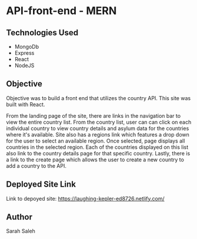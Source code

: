 # API-front-end - MERN

## Technologies Used
- MongoDb
- Express
- React
- NodeJS

## Objective

Objective was to build a front end that utilizes the country API.  This site was built with React.  

From the landing page of the site, there are links in the navigation bar to view the entire country list.   From the country list, user can can click on each individual country to view country details and asylum data for the countries where it's available.  Site also has a regions link which features a drop down for the user to select an available region.  Once selected, page displays all countries in the selected region.  Each of the countries displayed on this list also link to the country details page for that specific country. Lastly, there is a link to the create page which allows the user to create a new country to add a country to the API.



## Deployed Site Link

Link to depoyed site:  https://laughing-kepler-ed8726.netlify.com/


## Author
Sarah Saleh

